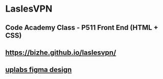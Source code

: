 # LaslesVPN

## Code Academy Class - P511 Front End (HTML + CSS)

## https://bizhe.github.io/laslesvpn/

## [uplabs figma design](https://www.uplabs.com/posts/lasles-vpn-landing-page)
